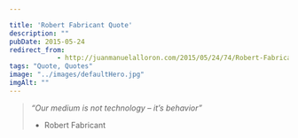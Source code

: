 ```yaml
---

title: 'Robert Fabricant Quote'
description: ""
pubDate: 2015-05-24
redirect_from: 
            - http://juanmanuelalloron.com/2015/05/24/74/Robert-Fabricant-Quote
tags: "Quote, Quotes"
image: "../images/defaultHero.jpg"
imgAlt: ""
---
```

> _“Our medium is not technology – it’s behavior”_
>
> - Robert Fabricant
